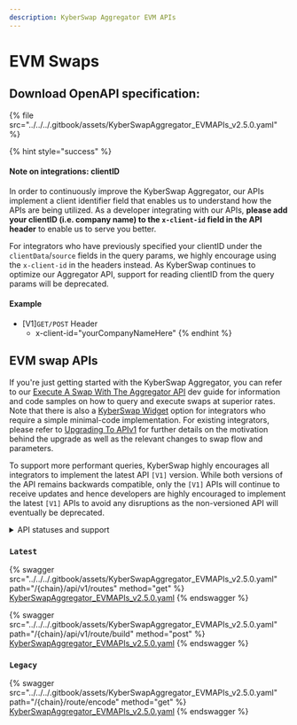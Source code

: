 ```yaml
---
description: KyberSwap Aggregator EVM APIs
---
```


# EVM Swaps

## Download OpenAPI specification:

{% file src="../../../.gitbook/assets/KyberSwapAggregator_EVMAPIs_v2.5.0.yaml" %}

{% hint style="success" %}
#### Note on integrations: clientID

In order to continuously improve the KyberSwap Aggregator, our APIs implement a client identifier field that enables us to understand how the APIs are being utilized. As a developer integrating with our APIs, **please add your clientID (i.e. company name) to the `x-client-id` field in the API header** to enable us to serve you better.

For integrators who have previously specified your clientID under the `clientData`/`source` fields in the query params, we highly encourage using the `x-client-id` in the headers instead. As KyberSwap continues to optimize our Aggregator API,  support for reading clientID from the query params will be deprecated.

#### Example

* \[V1]`GET/POST` Header
  * x-client-id="yourCompanyNameHere"
{% endhint %}

## EVM swap APIs

If you're just getting started with the KyberSwap Aggregator, you can refer to our [Execute A Swap With The Aggregator API](../developer-guides/execute-a-swap-with-the-aggregator-api.md) dev guide for information and code samples on how to query and execute swaps at superior rates. Note that there is also a [KyberSwap Widget](../../kyberswap-widget/) option for integrators who require a simple minimal-code implementation. For existing integrators, please refer to [Upgrading To APIv1](../developer-guides/upgrading-to-apiv1.md) for further details on the motivation behind the upgrade as well as the relevant changes to swap flow and parameters.&#x20;

To support more performant queries, KyberSwap highly encourages all integrators to implement the latest API `[V1]` version. While both versions of the API remains backwards compatible, only the `[V1]` APIs will continue to receive updates and hence developers are highly encouraged to implement the latest `[V1]` APIs to avoid any disruptions as the non-versioned API will eventually be deprecated.

<details>

<summary>API statuses and support</summary>

KyberSwap APIs uses the following statuses to minimize version miscommunications and ensure an uninterrupted service for the end user:

* `Latest`: API is functional and supported. This is the recommended version for all integrators (new and existing).
* `Legacy`: API remains functional with support for bugs only. No new feature updates.
* `Deprecated`: API is no longer functional and is not supported.

For all developers, it is highly recommended that you refer to the API with the `Latest` tag to ensure access to the latest features as well as improved service quality and efficiency. APIs which are planned to be sunset will be tagged `Legacy` during the transition period and thereafter moved to `Deprecated`.

The KyberSwap Docs will continue to maintain information regarding `Legacy` and `Deprecated` APIs.

</details>

### `Latest`

{% swagger src="../../../.gitbook/assets/KyberSwapAggregator_EVMAPIs_v2.5.0.yaml" path="/{chain}/api/v1/routes" method="get" %}
[KyberSwapAggregator_EVMAPIs_v2.5.0.yaml](../../../.gitbook/assets/KyberSwapAggregator_EVMAPIs_v2.5.0.yaml)
{% endswagger %}

{% swagger src="../../../.gitbook/assets/KyberSwapAggregator_EVMAPIs_v2.5.0.yaml" path="/{chain}/api/v1/route/build" method="post" %}
[KyberSwapAggregator_EVMAPIs_v2.5.0.yaml](../../../.gitbook/assets/KyberSwapAggregator_EVMAPIs_v2.5.0.yaml)
{% endswagger %}

### `Legacy`

{% swagger src="../../../.gitbook/assets/KyberSwapAggregator_EVMAPIs_v2.5.0.yaml" path="/{chain}/route/encode" method="get" %}
[KyberSwapAggregator_EVMAPIs_v2.5.0.yaml](../../../.gitbook/assets/KyberSwapAggregator_EVMAPIs_v2.5.0.yaml)
{% endswagger %}
